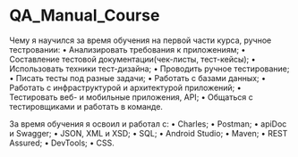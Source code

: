 # QA_Manual_Course

Чему я научился за время обучения на первой части курса, ручное тестровании:
  • Анализировать требования к приложениям;
  • Составление тестовой документации(чек-листы, тест-кейсы); 
  • Использовать техники тест-дизайна;
  • Проводить ручное тестирование;
  • Писать тесты под разные задачи;
  • Работать с базами данных;
  • Работать с инфраструктурой и архитектурой приложений;
  • Тестировать веб- и мобильные приложения, API;
  • Общаться с тестировщиками и работать в команде.

За время обучения я освоил и работал с:
  • Charles;
  • Postman;
  • apiDoc и Swagger;
  • JSON, XML и XSD;
  • SQL;
  • Android Studio;
  • Maven;
  • REST Assured;
  • DevTools;
  • CSS.


  

